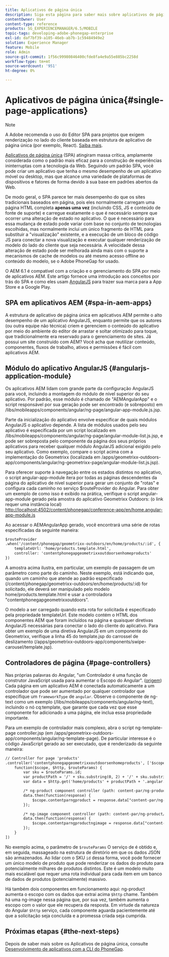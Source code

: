```yaml
---
title: Aplicativos de página única
description: Siga esta página para saber mais sobre aplicativos de página única, ou seja, você pode criar um aplicativo que tenha o mesmo desempenho de um aplicativo móvel ou desktop.
contentOwner: User
content-type: reference
products: SG_EXPERIENCEMANAGER/6.5/MOBILE
topic-tags: developing-adobe-phonegap-enterprise
exl-id: daf7bf39-a105-46eb-ab7b-1c59484949e2
solution: Experience Manager
feature: Mobile
role: Admin
source-git-commit: 1f56c99980846400cfde8fa4e9a55e885bc2258d
workflow-type: tm+mt
source-wordcount: '951'
ht-degree: 0%

---
```


# Aplicativos de página única{#single-page-applications}

>[!NOTE]
>
>A Adobe recomenda o uso do Editor SPA para projetos que exigem renderização no lado do cliente baseada em estrutura de aplicativo de página única (por exemplo, React). [Saiba mais](/help/sites-developing/spa-overview.md).

[Aplicativos de página única](https://en.wikipedia.org/wiki/Single-page_application) (SPA) atingiram massa crítica, amplamente considerada como o padrão mais eficaz para a construção de experiências ininterruptas com a tecnologia da Web. Seguindo um padrão SPA, você pode criar um aplicativo que tenha o mesmo desempenho de um aplicativo móvel ou desktop, mas que alcance uma variedade de plataformas de dispositivos e fatores de forma devido à sua base em padrões abertos da Web.

De modo geral, o SPA parece ter mais desempenho do que os sites tradicionais baseados em página, pois eles normalmente carregam uma página HTML completa **apenas uma vez** (incluindo CSS, JS e conteúdo de fonte de suporte) e carregue exatamente o que é necessário sempre que ocorrer uma alteração de estado no aplicativo. O que é necessário para essa mudança de estado pode variar com base no conjunto de tecnologias escolhidas, mas normalmente inclui um único fragmento de HTML para substituir a &quot;visualização&quot; existente, e a execução de um bloco de código JS para conectar a nova visualização e executar qualquer renderização de modelo do lado do cliente que seja necessária. A velocidade dessa alteração de estado pode ser melhorada ainda mais com o suporte a mecanismos de cache de modelos ou até mesmo acesso offline ao conteúdo do modelo, se o Adobe PhoneGap for usado.

O AEM 6.1 é compatível com a criação e o gerenciamento do SPA por meio de aplicativos AEM. Este artigo fornece uma introdução aos conceitos por trás do SPA e como eles usam [AngularJS](https://angularjs.org/) para trazer sua marca para a App Store e a Google Play.

## SPA em aplicativos AEM {#spa-in-aem-apps}

A estrutura de aplicativo de página única em aplicativos AEM permite o alto desempenho de um aplicativo AngularJS, enquanto permite que os autores (ou outra equipe não técnica) criem e gerenciem o conteúdo do aplicativo por meio do ambiente do editor de arrastar e soltar otimizado para toque, que tradicionalmente era reservado para o gerenciamento de sites. Já possui um site construído com AEM? Você acha que reutilizar conteúdo, componentes, fluxos de trabalho, ativos e permissões é fácil com aplicativos AEM.

## Módulo do aplicativo AngularJS {#angularjs-application-module}

Os aplicativos AEM lidam com grande parte da configuração AngularJS para você, incluindo a montagem do módulo de nível superior do seu aplicativo. Por padrão, esse módulo é chamado de &quot;AEMAngularApp&quot; e o script responsável por sua geração pode ser encontrado (e sobreposto) em /libs/mobileapps/components/angular/ng-page/angular-app-module.js.jsp.

Parte da inicialização do aplicativo envolve especificar de quais módulos AngularJS o aplicativo depende. A lista de módulos usados pelo seu aplicativo é especificada por um script localizado em /libs/mobileapps/components/angular/ng-page/angular-module-list.js.jsp, e pode ser sobreposta pelo componente da página dos seus próprios aplicativos para receber qualquer módulo AngularJS adicional exigido pelo seu aplicativo. Como exemplo, compare o script acima com a implementação do Geometrixx (localizada em /apps/geometrixx-outdoors-app/components/angular/ng-geometrixx-page/angular-module-list.js.jsp).

Para oferecer suporte à navegação entre os estados distintos no aplicativo, o script angular-app-module itera por todas as páginas descendentes da página do aplicativo de nível superior para gerar um conjunto de &quot;rotas&quot; e configura cada caminho no serviço $routeProvider do Angular. Para obter um exemplo de como isso é exibido na prática, verifique o script angular-app-module gerado pela amostra do aplicativo Geometrixx Outdoors: (o link requer uma instância local) [http://localhost:4502/content/phonegap/conference-app/en/home.angular-app-module.js](http://localhost:4502/content/phonegap/conference-app/en/home.angular-app-module.js)

Ao acessar o AEMAngularApp gerado, você encontrará uma série de rotas especificadas da seguinte maneira:

```xml
$routeProvider
.when('/content/phonegap/geometrixx-outdoors/en/home/products/:id', {
    templateUrl: 'home/products.template.html',
    controller: 'contentphonegapgeometrixxoutdoorsenhomeproducts'
})
```

A amostra acima ilustra, em particular, um exemplo de passagem de um parâmetro como parte do caminho. Neste exemplo, está indicando que, quando um caminho que atende ao padrão especificado (/content/phonegap/geometrixx-outdoors/en/home/products/:id) for solicitado, ele deverá ser manipulado pelo modelo home/products.template.html e usar a controladora &quot;contentphonegapgeometrixxoutdoors&quot;.

O modelo a ser carregado quando esta rota for solicitada é especificado pela propriedade templateUrl. Este modelo contém o HTML dos componentes AEM que foram incluídos na página e quaisquer diretivas AngularJS necessárias para conectar o lado do cliente do aplicativo. Para obter um exemplo de uma diretiva AngularJS em um componente do Geometrixx, verifique a linha 45 do template.jsp do carrossel de deslizamento (/apps/geometrixx-outdoors-app/components/swipe-carousel/template.jsp).

## Controladores de página {#page-controllers}

Nas próprias palavras do Angular, &quot;um Controlador é uma função de construtor JavaScript usada para aumentar o Escopo do Angular&quot;. ([origem](https://docs.angularjs.org/guide/controller)) Cada página em um aplicativo AEM é conectada automaticamente a um controlador que pode ser aumentado por qualquer controlador que especifique um `frameworkType` de `angular`. Observe o componente de ng-text como um exemplo (/libs/mobileapps/components/angular/ng-text), incluindo o nó cq:template, que garante que cada vez que esse componente for adicionado a uma página, ele inclua essa propriedade importante.

Para um exemplo de controlador mais complexo, abra o script ng-template-page controller.jsp (em /apps/geometrixx-outdoors-app/components/angular/ng-template-page). De particular interesse é o código JavaScript gerado ao ser executado, que é renderizado da seguinte maneira:

```xml
// Controller for page 'products'
.controller('contentphonegapgeometrixxoutdoorsenhomeproducts', ['$scope', '$http', '$routeParams',
    function($scope, $http, $routeParams) {
        var sku = $routeParams.id;
        var productPath = '/' + sku.substring(0, 2) + '/' + sku.substring(0, 4) + '/' + sku;
        var data = $http.get('home/products' + productPath + '.angular.json' + cacheKiller);

        /* ng-product component controller (path: content-par/ng-product) */
        data.then(function(response) {
            $scope.contentparngproduct = response.data["content-par/ng-product"].items;
        });

        /* ng-image component controller (path: content-par/ng-product/ng-image) */
        data.then(function(response) {
            $scope.contentparngproductngimage = response.data["content-par/ng-product/ng-image"].items;
        });
    }
])
```

No exemplo acima, o parâmetro de `$routeParams` O serviço de é obtido e, em seguida, massageado na estrutura de diretório em que os dados JSON são armazenados. Ao lidar com o SKU `id` dessa forma, você pode fornecer um único modelo de produto que pode renderizar os dados do produto para potencialmente milhares de produtos distintos. Este é um modelo muito mais escalável que requer uma rota individual para cada item em um banco de dados de produtos (potencialmente) massivo.

Há também dois componentes em funcionamento aqui: ng-product aumenta o escopo com os dados que extrai acima `$http` chame. Também há uma ng-image nessa página que, por sua vez, também aumenta o escopo com o valor que ele recupera da resposta. Em virtude da natureza do Angular `$http` serviço, cada componente aguarda pacientemente até que a solicitação seja concluída e a promessa criada seja cumprida.

## Próximas etapas {#the-next-steps}

Depois de saber mais sobre os Aplicativos de página única, consulte [Desenvolvimento de aplicativos com a CLI do PhoneGap](/help/mobile/phonegap-apps-pg-cli.md).
